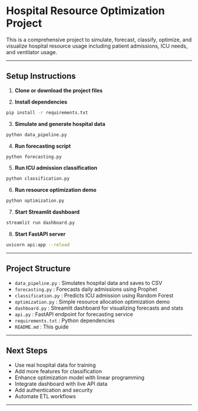 # Hospital Resource Optimization Project

This is a comprehensive project to simulate, forecast, classify, optimize, and visualize hospital resource usage including patient admissions, ICU needs, and ventilator usage.

---

## Setup Instructions

1. **Clone or download the project files**

2. **Install dependencies**

```bash
pip install -r requirements.txt
```

3. **Simulate and generate hospital data**

```bash
python data_pipeline.py
```

4. **Run forecasting script**

```bash
python forecasting.py
```

5. **Run ICU admission classification**

```bash
python classification.py
```

6. **Run resource optimization demo**

```bash
python optimization.py
```

7. **Start Streamlit dashboard**

```bash
streamlit run dashboard.py
```

8. **Start FastAPI server**

```bash
uvicorn api:app --reload
```

---

## Project Structure

- `data_pipeline.py` : Simulates hospital data and saves to CSV  
- `forecasting.py` : Forecasts daily admissions using Prophet  
- `classification.py` : Predicts ICU admission using Random Forest  
- `optimization.py` : Simple resource allocation optimization demo  
- `dashboard.py` : Streamlit dashboard for visualizing forecasts and stats  
- `api.py` : FastAPI endpoint for forecasting service  
- `requirements.txt` : Python dependencies  
- `README.md` : This guide  

---

## Next Steps

- Use real hospital data for training  
- Add more features for classification  
- Enhance optimization model with linear programming  
- Integrate dashboard with live API data  
- Add authentication and security  
- Automate ETL workflows  

---